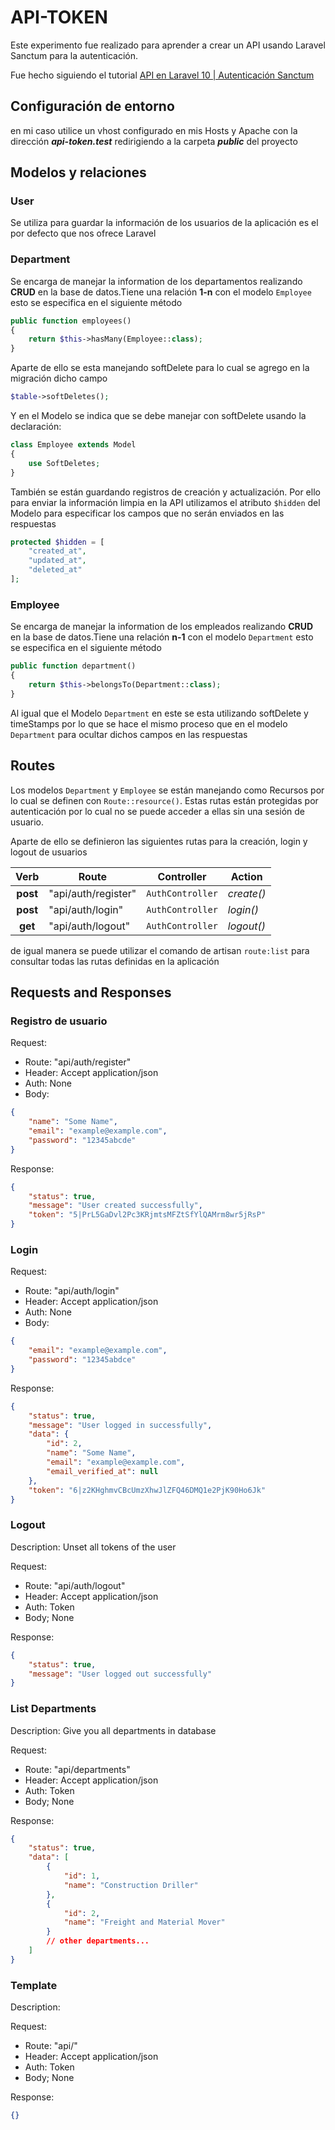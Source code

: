 # **API-TOKEN**

Este experimento fue realizado para aprender a crear un API usando Laravel Sanctum para la autenticación.

Fue hecho siguiendo el tutorial [API en Laravel 10 | Autenticación Sanctum](https://www.youtube.com/watch?v=fsiPXKzcH2M)

## **Configuración de entorno**

en mi caso utilice un vhost configurado en mis Hosts y Apache con la dirección **_api-token.test_** redirigiendo a la carpeta **_public_** del proyecto

## **Modelos y relaciones**

### User

Se utiliza para guardar la información de los usuarios de la aplicación es el por defecto que nos ofrece Laravel

### Department

Se encarga de manejar la information de los departamentos realizando **CRUD** en la base de datos.Tiene una relación **1-n** con el modelo `Employee` esto se especifica en el siguiente método

```php
public function employees()
{
    return $this->hasMany(Employee::class);
}
```

Aparte de ello se esta manejando softDelete para lo cual se agrego en la migración dicho campo

```php
$table->softDeletes();
```

Y en el Modelo se indica que se debe manejar con softDelete usando la declaración:

```php
class Employee extends Model
{
    use SoftDeletes;
}
```

También se están guardando registros de creación y actualización. Por ello para enviar la información limpia en la API utilizamos el atributo `$hidden` del Modelo para especificar los campos que no serán enviados en las respuestas

```php
protected $hidden = [
    "created_at",
    "updated_at",
    "deleted_at"
];
```

### Employee

Se encarga de manejar la information de los empleados realizando **CRUD** en la base de datos.Tiene una relación **n-1** con el modelo `Department` esto se especifica en el siguiente método

```php
public function department()
{
    return $this->belongsTo(Department::class);
}
```

Al igual que el Modelo `Department` en este se esta utilizando softDelete y timeStamps por lo que se hace el mismo proceso que en el modelo `Department` para ocultar dichos campos en las respuestas

## **Routes**

Los modelos `Department` y `Employee` se están manejando como Recursos por lo cual se definen con `Route::resource()`. Estas rutas están protegidas por autenticación por lo cual no se puede acceder a ellas sin una sesión de usuario.

Aparte de ello se definieron las siguientes rutas para la creación, login y logout de usuarios

|   Verb   | Route               | Controller       | Action     |
| :------: | ------------------- | ---------------- | ---------- |
| **post** | "api/auth/register" | `AuthController` | _create()_ |
| **post** | "api/auth/login"    | `AuthController` | _login()_  |
| **get**  | "api/auth/logout"   | `AuthController` | _logout()_ |

de igual manera se puede utilizar el comando de artisan `route:list` para consultar todas las rutas definidas en la aplicación

## **Requests and Responses**

### **Registro de usuario**

Request:

-   Route: "api/auth/register"
-   Header: Accept application/json
-   Auth: None
-   Body:

```json
{
    "name": "Some Name",
    "email": "example@example.com",
    "password": "12345abcde"
}
```

Response:

```json
{
    "status": true,
    "message": "User created successfully",
    "token": "5|PrL5GaDvl2Pc3KRjmtsMFZtSfYlQAMrm8wr5jRsP"
}
```

### **Login**

Request:

-   Route: "api/auth/login"
-   Header: Accept application/json
-   Auth: None
-   Body:

```json
{
    "email": "example@example.com",
    "password": "12345abdce"
}
```

Response:

```json
{
    "status": true,
    "message": "User logged in successfully",
    "data": {
        "id": 2,
        "name": "Some Name",
        "email": "example@example.com",
        "email_verified_at": null
    },
    "token": "6|z2KHghmvCBcUmzXhwJlZFQ46DMQ1e2PjK90Ho6Jk"
}
```

### **Logout**

Description: Unset all tokens of the user

Request:

-   Route: "api/auth/logout"
-   Header: Accept application/json
-   Auth: Token
-   Body; None

Response:

```json
{
    "status": true,
    "message": "User logged out successfully"
}
```

### List Departments

Description: Give you all departments in database

Request:

-   Route: "api/departments"
-   Header: Accept application/json
-   Auth: Token
-   Body; None

Response:

```json
{
    "status": true,
    "data": [
        {
            "id": 1,
            "name": "Construction Driller"
        },
        {
            "id": 2,
            "name": "Freight and Material Mover"
        }
        // other departments...
    ]
}
```

### Template

Description:

Request:

-   Route: "api/"
-   Header: Accept application/json
-   Auth: Token
-   Body; None

Response:

```json
{}
```
